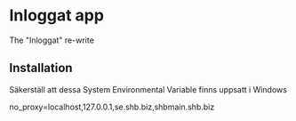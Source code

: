# Inloggat app

The "Inloggat" re-write

## Installation

Säkerställ att dessa System Environmental Variable finns uppsatt i Windows

no_proxy=localhost,127.0.0.1,se.shb.biz,shbmain.shb.biz
